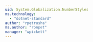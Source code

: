 ```yaml
---
uid: System.Globalization.NumberStyles
ms.technology: 
  - "dotnet-standard"
author: "rpetrusha"
ms.author: "ronpet"
manager: "wpickett"
---
```

